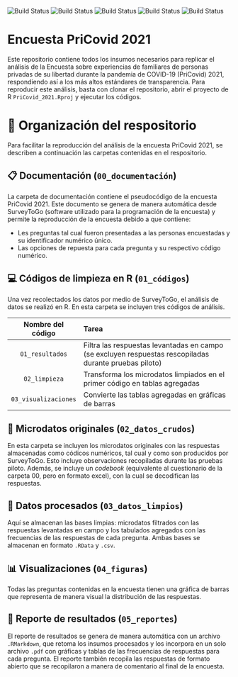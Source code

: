 ![Build Status](https://img.shields.io/static/v1?label=Autoría&message=PPD&color=EC1E2D) 
![Build Status](https://img.shields.io/github/directory-file-count/CIDE-PPD/PriCovid_2021) 
![Build Status](https://img.shields.io/tokei/lines/github/CIDE-PPD/PriCovid_2021) 
![Build Status](https://img.shields.io/twitter/follow/cideppd?style=social)
![Build Status](https://img.shields.io/github/followers/CIDE-PPD?style=social)

# Encuesta PriCovid 2021
Este repositorio contiene todos los insumos necesarios para replicar el análisis de la Encuesta sobre experiencias de familiares de personas privadas de su libertad durante la pandemia de COVID-19 (PriCovid) 2021, respondiendo así a los más altos estándares de transparencia. Para reproducir este análisis, basta con clonar el repositorio, abrir el proyecto de R `PriCovid_2021.Rproj` y ejecutar los códigos.

# :open_file_folder: Organización del respositorio 
Para facilitar la reproducción del análisis de la encuesta PriCovid 2021, se describen a continuación las carpetas contenidas en el respositorio. 

## :clipboard: Documentación (`00_documentación`) 
La carpeta de documentación contiene el pseudocódigo de la encuesta PriCovid 2021. Este documento se genera de manera automática desde SurveyToGo (software utilizado para la programación de la encuesta) y permite la reproducción de la encuesta debido a que contiene: 

- Les preguntas tal cual fueron presentadas a las personas encuestadas y su identificador numérico único. 
- Las opciones de repuesta para cada pregunta y su respectivo código numérico. 


## :computer: Códigos de limpieza en R (`01_códigos`) 
Una vez recolectados los datos por medio de SurveyToGo, el análisis de datos se realizó en R. En esta carpeta se incluyen tres códigos de análisis. 

| Nombre del código    | Tarea       | 
| :------------:       |  :---       | 
| `01_resultados`      | Filtra las respuestas levantadas en campo (se excluyen respuestas rescopiladas durante pruebas piloto)       | 
| `02_limpieza`        | Transforma los microdatos limpiados en el primer código en tablas agregadas       |
| `03_visualizaciones` | Convierte las tablas agregadas en gráficas de barras         |


## :floppy_disk: Microdatos originales (`02_datos_crudos`) 
En esta carpeta se incluyen los microdatos originales con las respuestas almacenadas como códicos numéricos, tal cual y como son producidos por SurveyToGo. Esto incluye observaciones recopiladas durante las pruebas piloto. Además, se incluye un _codebook_ (equivalente al cuestionario de la carpeta 00, pero en formato excel), con la cual se decodifican las respuestas. 

## :mag_right: Datos procesados (`03_datos_limpios`) 
Aquí se almacenan las bases limpias: microdatos filtrados con las respuestas levantadas en campo y los tabulados agregados con las frecuencias de las respuestas de cada pregunta. Ambas bases se almacenan en formato `.RData` y `.csv`. 

## :bar_chart: Visualizaciones (`04_figuras`) 
Todas las preguntas contenidas en la encuesta tienen una gráfica de barras que representa de manera visual la distribución de las respuestas. 

## :bookmark_tabs: Reporte de resultados (`05_reportes`) 
El reporte de resultados se genera de manera automática con un archivo `.RMarkdown`, que retoma los insumos procesados y los incorpora en un solo archivo `.pdf` con gráficas y tablas de las frecuencias de respuestas para cada pregunta. El reporte también recopila las respuestas de formato abierto que se recopilaron a manera de comentario al final de la encuesta. 

